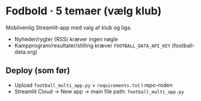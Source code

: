 
# Fodbold · 5 temaer (vælg klub)

Mobilvenlig Streamlit-app med valg af klub og liga.
- Nyheder/rygter (RSS) kræver ingen nøgle
- Kampprogram/resultater/stilling kræver `FOOTBALL_DATA_API_KEY` (football-data.org)

## Deploy (som før)
- Upload `football_multi_app.py` + `requirements.txt` i repo-roden
- Streamlit Cloud → New app → main file path: `football_multi_app.py`
